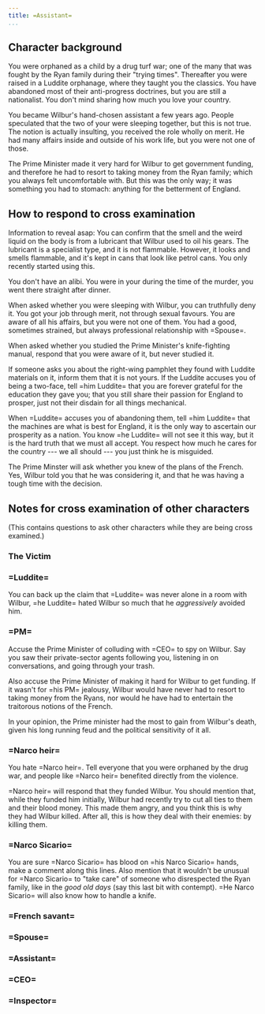 ```yaml
---
title: =Assistant=
...
```


## Character background

You were orphaned as a child by a drug turf war; one of the many that was fought by the Ryan family during their "trying times". Thereafter you were raised in a Luddite orphanage, where they taught you the classics. You have abandoned most of their anti-progress doctrines, but you are still a nationalist. You don't mind sharing how much you love your country.

You became Wilbur's hand-chosen assistant a few years ago.
People speculated that the two of your were sleeping together, but this is not true. The notion is actually insulting, you received the role wholly on merit. He had many affairs inside and outside of his work life, but you were not one of those.

The Prime Minister made it very hard for Wilbur to get government funding, and therefore he had to resort to taking money from the Ryan family; which you always felt uncomfortable with. But this was the only way; it was something you had to stomach: anything for the betterment of England.



## How to respond to cross examination

Information to reveal asap:
You can confirm that the smell and the weird liquid on the body is from a lubricant that Wilbur used to oil his gears. 
The lubricant is a specialist type, and it is not flammable. However, it looks and smells flammable, and it's kept in cans that look like petrol cans.
You only recently started using this.

You don't have an alibi. You were in your during the time of the murder, you went there straight after dinner.

When asked whether you were sleeping with Wilbur, you can truthfully deny it. You got your job through merit, not through sexual favours. You are aware of all his affairs, but you were not one of them.
You had a good, sometimes strained, but always professional relationship with =Spouse=.

When asked whether you studied the Prime Minister's knife-fighting manual, respond that you were aware of it, but never studied it.

If someone asks you about the right-wing pamphlet they found with Luddite materials on it, inform them that it is not yours. If the Luddite accuses you of being a two-face, tell =him Luddite= that you are forever grateful for the education they gave you; that you still share their passion for England to prosper, just not their disdain for all things mechanical.

When =Luddite= accuses you of abandoning them, tell =him Luddite= that the machines are what is best for England, it is the only way to ascertain our prosperity as a nation. You know =he Luddite= will not see it this way, but it is the hard truth that we must all accept.
You respect how much he cares for the country --- we all should --- you just think he is misguided.

The Prime Minster will ask whether you knew of the plans of the French. Yes, Wilbur told you that he was considering it, and that he was having a tough time with the decision.


## Notes for cross examination of other characters
(This contains questions to ask other characters while they are being cross examined.)

### The Victim

### =Luddite=
You can back up the claim that =Luddite= was never alone in a room with Wilbur, =he Luddite= hated Wilbur so much that he _aggressively_ avoided him.

### =PM=

Accuse the Prime Minister of colluding with =CEO= to spy on Wilbur. Say you saw their private-sector agents following you, listening in on conversations, and going through your trash.

Also accuse the Prime Minister of making it hard for Wilbur to get funding. If it wasn't for =his PM= jealousy, Wilbur would have never had to resort to taking money from the Ryans, nor would he have had to entertain the traitorous notions of the French.

In your opinion, the Prime minister had the most to gain from Wilbur's death, given his long running feud and the political sensitivity of it all.

### =Narco heir=
You hate =Narco heir=. Tell everyone that you were orphaned by the drug war, and people like =Narco heir= benefited directly from the violence. 

=Narco heir= will respond that they funded Wilbur. You should mention that, while they funded him initially, Wilbur had recently try to cut all ties to them and their blood money. This made them angry, and you think this is why they had Wilbur killed. After all, this is how they deal with their enemies: by killing them.

### =Narco Sicario=

You are sure =Narco Sicario= has blood on =his Narco Sicario= hands, make a comment along this lines. Also mention that it wouldn't be unusual for =Narco Sicario= to "take care" of someone who disrespected the Ryan family, like in the *good old days* (say this last bit with contempt).
=He Narco Sicario= will also know how to handle a knife.

### =French savant=

### =Spouse=

### =Assistant=

### =CEO=

### =Inspector=
